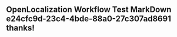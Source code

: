 <properties
ms.topic="hero-topic"
ms.test1="hero-topic"
ms.test2="test"/>


## OpenLocalization Workflow Test MarkDown e24cfc9d-23c4-4bde-88a0-27c307ad8691 thanks!



<!--HONumber=Jul16_HO3-->


